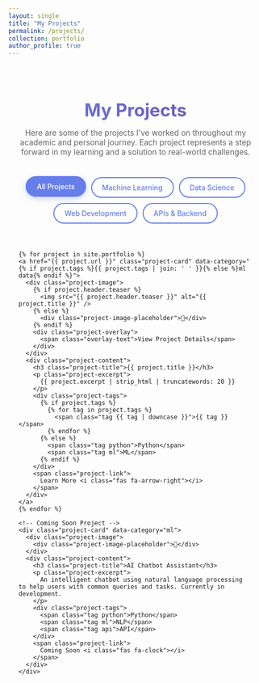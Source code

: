 ```yaml
---
layout: single
title: "My Projects"
permalink: /projects/
collection: portfolio
author_profile: true
---
```


<style>
.projects-container .project-title {
  font-size: 1.5em;
  font-weight: 600;
  background: linear-gradient(45deg, #667eea, #764ba2);
  -webkit-background-clip: text;
  -webkit-text-fill-color: transparent;
  background-clip: text;
  margin-bottom: 10px;
}
/* Fix: missing rule delimiter led to broken CSS; restore container width */
.projects-container {
  max-width: 1200px;
  margin: 0 auto;
  padding: 20px;
}

.projects-header {
  text-align: center;
  margin-bottom: 40px;
}

.projects-header h1 {
  background: linear-gradient(45deg, #667eea, #764ba2);
  -webkit-background-clip: text;
  -webkit-text-fill-color: transparent;
  background-clip: text;
  font-size: 2.5em;
  margin-bottom: 15px;
}

.projects-subtitle {
  color: #666;
  font-size: 1.1em;
  max-width: 600px;
  margin: 0 auto;
}

.filter-buttons {
  display: flex;
  justify-content: center;
  flex-wrap: wrap;
  gap: 10px;
  margin: 40px 0;
}

.filter-btn {
  padding: 10px 20px;
  border: 2px solid #667eea;
  background: transparent;
  color: #667eea;
  border-radius: 25px;
  cursor: pointer;
  transition: all 0.3s ease;
  font-weight: 500;
  text-decoration: none;
  display: inline-block;
}

.filter-btn:hover,
.filter-btn.active {
  background: #667eea;
  color: white;
  text-decoration: none;
  transform: translateY(-2px);
  box-shadow: 0 4px 12px rgba(102, 126, 234, 0.3);
}

.projects-grid {
  display: grid;
  grid-template-columns: repeat(auto-fit, minmax(350px, 1fr));
  gap: 30px;
  margin: 40px 0;
}

.project-card {
  background: #fff;
  border-radius: 15px;
  overflow: hidden;
  box-shadow: 0 8px 25px rgba(0,0,0,0.08);
  transition: all 0.3s ease;
  border: 1px solid #f0f0f0;
  text-decoration: none;
  color: inherit;
  display: block;
}

.project-card:hover {
  transform: translateY(-8px);
  box-shadow: 0 15px 40px rgba(0,0,0,0.15);
  text-decoration: none;
  color: inherit;
}

.project-image {
  position: relative;
  height: 200px;
  background: linear-gradient(135deg, #667eea 0%, #764ba2 100%);
  display: flex;
  align-items: center;
  justify-content: center;
  overflow: hidden;
}

.project-image img {
  width: 100%;
  height: 100%;
  object-fit: cover;
  transition: transform 0.3s ease;
}

.project-card:hover .project-image img {
  transform: scale(1.05);
}

.project-image-placeholder {
  font-size: 3em;
  color: white;
  opacity: 0.8;
}

.project-overlay {
  position: absolute;
  top: 0;
  left: 0;
  right: 0;
  bottom: 0;
  background: rgba(102, 126, 234, 0.9);
  display: flex;
  align-items: center;
  justify-content: center;
  opacity: 0;
  transition: opacity 0.3s ease;
}

.project-card:hover .project-overlay {
  opacity: 1;
}

.overlay-text {
  color: white;
  font-weight: bold;
  font-size: 1.1em;
}

.project-content {
  padding: 25px;
}

.project-title {
  font-size: 1.3em;
  font-weight: 600;
  color: #333;
  margin-bottom: 10px;
}

.project-excerpt {
  background: linear-gradient(45deg, #4a5568, #667eea);
  -webkit-background-clip: text;
  -webkit-text-fill-color: transparent;
  background-clip: text;
  line-height: 1.6;
  margin-bottom: 20px;
  display: -webkit-box;
  -webkit-line-clamp: 3;
  -webkit-box-orient: vertical;
  overflow: hidden;
}

.project-tags {
  display: flex;
  flex-wrap: wrap;
  gap: 8px;
  margin-bottom: 15px;
}

.tag {
  padding: 4px 12px;
  border-radius: 15px;
  font-size: 0.85em;
  font-weight: 500;
  color: white;
  border: 1px solid transparent;
  transition: all 0.3s ease;
}

.tag:hover {
  transform: translateY(-1px);
  box-shadow: 0 2px 8px rgba(0,0,0,0.2);
}

.tag.python { background: #3776ab; }
.tag.ml { background: #ff6b6b; }
.tag.data { background: #4ecdc4; }
.tag.web { background: #45b7d1; }
.tag.api { background: #96ceb4; }
.tag.cloud { background: #ffeaa7; color: #333; }
.tag.javascript { background: #f7df1e; color: #333; }
.tag.react { background: #61dafb; color: #333; }

/* Dark theme - Enhanced contrast for better visibility */
[data-theme="dark"] .tag.python { background: #2563eb; color: #ffffff; font-weight: 600; }
[data-theme="dark"] .tag.ml { background: #dc2626; color: #ffffff; font-weight: 600; }
[data-theme="dark"] .tag.data { background: #059669; color: #ffffff; font-weight: 600; }
[data-theme="dark"] .tag.web { background: #0284c7; color: #ffffff; font-weight: 600; }
[data-theme="dark"] .tag.api { background: #16a34a; color: #ffffff; font-weight: 600; }
[data-theme="dark"] .tag.cloud { background: #ca8a04; color: #ffffff; font-weight: 600; }
[data-theme="dark"] .tag.javascript { background: #eab308; color: #000000; font-weight: 600; }
[data-theme="dark"] .tag.react { background: #06b6d4; color: #000000; font-weight: 600; }

.project-link {
  display: inline-flex;
  align-items: center;
  color: #667eea;
  font-weight: 500;
  text-decoration: none;
  transition: color 0.3s ease;
}

.project-link:hover {
  color: #764ba2;
  text-decoration: none;
}

.project-link i {
  margin-left: 8px;
  transition: transform 0.3s ease;
}

.project-link:hover i {
  transform: translateX(5px);
}

/* Dark theme support */
[data-theme="dark"] .project-card {
  background: #2d3748;
  border-color: #4a5568;
  color: #e2e8f0;
}

[data-theme="dark"] .project-title {
  background: linear-gradient(45deg, #90cdf4, #a78bfa);
  -webkit-background-clip: text;
  -webkit-text-fill-color: transparent;
  background-clip: text;
}

[data-theme="dark"] .project-excerpt {
  background: linear-gradient(45deg, #cbd5e0, #90cdf4);
  -webkit-background-clip: text;
  -webkit-text-fill-color: transparent;
  background-clip: text;
}

[data-theme="dark"] .projects-subtitle {
  background: linear-gradient(45deg, #cbd5e0, #90cdf4);
  -webkit-background-clip: text;
  -webkit-text-fill-color: transparent;
  background-clip: text;
}

/* Responsive */
@media (max-width: 768px) {
  .projects-grid {
    grid-template-columns: 1fr;
    gap: 20px;
  }
  
  .filter-buttons {
    gap: 8px;
  }
  
  .filter-btn {
    padding: 8px 16px;
    font-size: 0.9em;
  }
}
</style>

<div class="projects-container">
  
  <div class="projects-header">
    <h1>My Projects</h1>
    <p class="projects-subtitle">
      Here are some of the projects I've worked on throughout my academic and personal journey. Each project represents a step forward in my learning and a solution to real-world challenges.
    </p>
  </div>

  <div class="filter-buttons">
    <span class="filter-btn active" data-filter="all">All Projects</span>
    <span class="filter-btn" data-filter="ml">Machine Learning</span>
    <span class="filter-btn" data-filter="data">Data Science</span>
    <span class="filter-btn" data-filter="web">Web Development</span>
    <span class="filter-btn" data-filter="api">APIs & Backend</span>
  </div>

  <div class="projects-grid">
    
    {% for project in site.portfolio %}
    <a href="{{ project.url }}" class="project-card" data-category="{% if project.tags %}{{ project.tags | join: ' ' }}{% else %}ml data{% endif %}">
      <div class="project-image">
        {% if project.header.teaser %}
          <img src="{{ project.header.teaser }}" alt="{{ project.title }}" />
        {% else %}
          <div class="project-image-placeholder">🚀</div>
        {% endif %}
        <div class="project-overlay">
          <span class="overlay-text">View Project Details</span>
        </div>
      </div>
      <div class="project-content">
        <h3 class="project-title">{{ project.title }}</h3>
        <p class="project-excerpt">
          {{ project.excerpt | strip_html | truncatewords: 20 }}
        </p>
        <div class="project-tags">
          {% if project.tags %}
            {% for tag in project.tags %}
              <span class="tag {{ tag | downcase }}">{{ tag }}</span>
            {% endfor %}
          {% else %}
            <span class="tag python">Python</span>
            <span class="tag ml">ML</span>
          {% endif %}
        </div>
        <span class="project-link">
          Learn More <i class="fas fa-arrow-right"></i>
        </span>
      </div>
    </a>
    {% endfor %}
    
    <!-- Coming Soon Project -->
    <div class="project-card" data-category="ml">
      <div class="project-image">
        <div class="project-image-placeholder">🔮</div>
      </div>
      <div class="project-content">
        <h3 class="project-title">AI Chatbot Assistant</h3>
        <p class="project-excerpt">
          An intelligent chatbot using natural language processing to help users with common queries and tasks. Currently in development.
        </p>
        <div class="project-tags">
          <span class="tag python">Python</span>
          <span class="tag ml">NLP</span>
          <span class="tag api">API</span>
        </div>
        <span class="project-link">
          Coming Soon <i class="fas fa-clock"></i>
        </span>
      </div>
    </div>

  </div>

</div>

<script>
document.addEventListener('DOMContentLoaded', function() {
  const filterButtons = document.querySelectorAll('.filter-btn');
  const projectCards = document.querySelectorAll('.project-card');
  
  filterButtons.forEach(button => {
    button.addEventListener('click', function() {
      // Remove active class from all buttons
      filterButtons.forEach(btn => btn.classList.remove('active'));
      // Add active class to clicked button
      this.classList.add('active');
      
      const filter = this.getAttribute('data-filter');
      
      projectCards.forEach(card => {
        if (filter === 'all') {
          card.style.display = 'block';
        } else {
          const categories = card.getAttribute('data-category');
          if (categories && categories.includes(filter)) {
            card.style.display = 'block';
          } else {
            card.style.display = 'none';
          }
        }
      });
    });
  });
});
</script>
